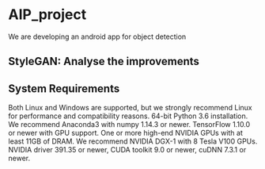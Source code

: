 # AIP_project
We are developing an android app for object detection

## StyleGAN: Analyse the improvements 

## System Requirements
Both Linux and Windows are supported, but we strongly recommend Linux for performance and compatibility reasons.
64-bit Python 3.6 installation. We recommend Anaconda3 with numpy 1.14.3 or newer.
TensorFlow 1.10.0 or newer with GPU support.
One or more high-end NVIDIA GPUs with at least 11GB of DRAM. We recommend NVIDIA DGX-1 with 8 Tesla V100 GPUs.
NVIDIA driver 391.35 or newer, CUDA toolkit 9.0 or newer, cuDNN 7.3.1 or newer.

